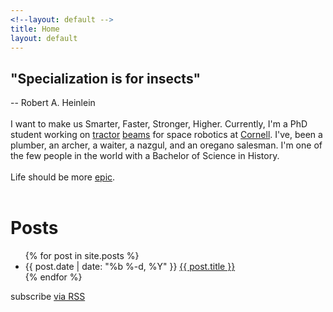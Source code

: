 ```yaml
---
<!--layout: default -->
title: Home
layout: default
---
```


## "Specialization is for insects" 
-- Robert A. Heinlein
<br>
<br>
I want to make us Smarter, Faster, Stronger, Higher. Currently, I'm a PhD student working on [tractor][tractor] [beams][beams] for space robotics at [Cornell][lab]. I've, been a plumber, an archer, a waiter, a nazgul, and an oregano salesman. I'm  one of the few people in the world with a Bachelor of Science in History. 
<br>
<br>
Life should be more [epic](http://tvtropes.org/pmwiki/pmwiki.php/Main/ClarkesThirdLaw). 
<br>
<br>

  <h1>Posts</h1>

  <ul class="posts">
    {% for post in site.posts %}
      <li>
        <span class="post-date">{{ post.date | date: "%b %-d, %Y" }}</span>
        <a class="post-link" href="{{ post.url | prepend: site.baseurl }}">{{ post.title }}</a>
      </li>
    {% endfor %}
  </ul>

  <p class="rss-subscribe">subscribe <a href="{{ "/feed.xml" | prepend: site.baseurl }}">via RSS</a></p>


[lab]:http://www.spacecraftresearch.com/
[cal]:/pages/calendar.html
[projects]:/projects
[resume]:/pages/bzr_resume.pdf
[tractor]: https://www.youtube.com/watch?v=Y-FXqIcmVHc
[beams]: https://www.youtube.com/watch?v=8lF_H1IqPiU
